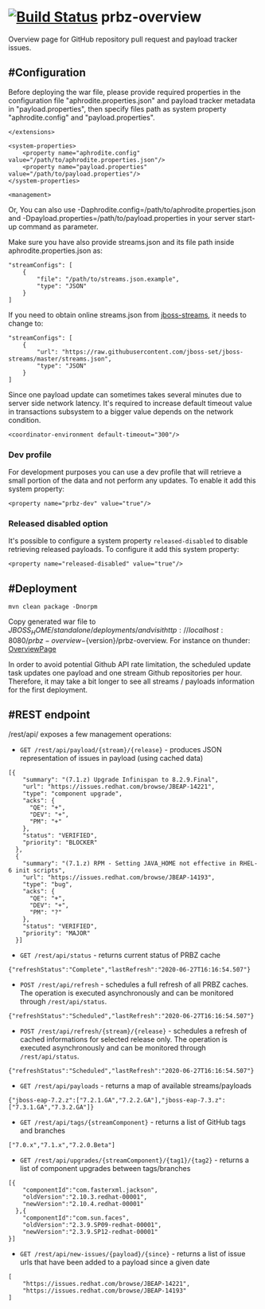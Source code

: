 [![Build Status](https://travis-ci.org/jboss-set/prbz-overview.svg?branch=master)](https://travis-ci.org/jboss-set/prbz-overview)
prbz-overview
=============

Overview page for GitHub repository pull request and payload tracker issues.

#Configuration
------------
Before deploying the war file,  please provide required properties in the configuration file "aphrodite.properties.json" and payload tracker metadata in "payload.properties", then specify files path as system property "aphrodite.config" and "payload.properties".

    </extensions>

    <system-properties>
        <property name="aphrodite.config" value="/path/to/aphrodite.properties.json"/>
        <property name="payload.properties" value="/path/to/payload.properties"/>
    </system-properties>

    <management>

Or, You can also use -Daphrodite.config=/path/to/aphrodite.properties.json and -Dpayload.properties=/path/to/payload.properties in your server start-up command as parameter.

Make sure you have also provide streams.json and its file path inside aphrodite.properties.json as:

	"streamConfigs": [
        {
            "file": "/path/to/streams.json.example",
            "type": "JSON"
        }
    ]

If you need to obtain online streams.json from [jboss-streams](https://github.com/jboss-set/jboss-streams), it needs to change to:

	"streamConfigs": [
        {
            "url": "https://raw.githubusercontent.com/jboss-set/jboss-streams/master/streams.json",
            "type": "JSON"
        }
    ]

Since one payload update can sometimes takes several minutes due to server side network latency. It's required to increase default timeout value in transactions subsystem to a bigger value depends on the network condition.

	<coordinator-environment default-timeout="300"/>

### Dev profile

For development purposes you can use a dev profile that will retrieve a small portion of the data and not perform any updates. To enable it add this system property:

    <property name="prbz-dev" value="true"/>

### Released disabled option

It's possible to configure a system property `released-disabled` to disable retrieving released payloads. To configure it add this system property:

    <property name="released-disabled" value="true"/>

#Deployment
------------

```
mvn clean package -Dnorpm
```

Copy generated war file to $JBOSS_HOME/standalone/deployments/ and visit http://localhost:8080/prbz-overview-${version}/prbz-overview.
For instance on thunder: [OverviewPage](https://thunder.sin2.redhat.com/prbz-overview)

In order to avoid potential Github API rate limitation, the scheduled update task updates one payload and one stream Github repositories per hour. Therefore, it may take a bit longer to see all streams / payloads information for the first deployment.

#REST endpoint
---------------
/rest/api/ exposes a few management operations:

- `GET /rest/api/payload/{stream}/{release}` - produces JSON representation of issues in payload (using cached data)
```
[{
    "summary": "(7.1.z) Upgrade Infinispan to 8.2.9.Final",
    "url": "https://issues.redhat.com/browse/JBEAP-14221",
    "type": "component upgrade",
    "acks": {
      "QE": "+",
      "DEV": "+",
      "PM": "+"
    },
    "status": "VERIFIED",
    "priority": "BLOCKER"
  },
  {
    "summary": "(7.1.z) RPM - Setting JAVA_HOME not effective in RHEL-6 init scripts",
    "url": "https://issues.redhat.com/browse/JBEAP-14193",
    "type": "bug",
    "acks": {
      "QE": "+",
      "DEV": "+",
      "PM": "?"
    },
    "status": "VERIFIED",
    "priority": "MAJOR"
  }]
```
 - `GET /rest/api/status` - returns current status of PRBZ cache
```
{"refreshStatus":"Complete","lastRefresh":"2020-06-27T16:16:54.507"}
```
 - `POST /rest/api/refresh` - schedules a full refresh of all PRBZ caches. The operation is executed asynchronously and can be monitored through `/rest/api/status`.
```
{"refreshStatus":"Scheduled","lastRefresh":"2020-06-27T16:16:54.507"}
```
 - `POST /rest/api/refresh/{stream}/{release}` - schedules a refresh of cached informations for selected release only. The operation is executed asynchronously and can be monitored through `/rest/api/status`.
```
{"refreshStatus":"Scheduled","lastRefresh":"2020-06-27T16:16:54.507"}
```
 - `GET /rest/api/payloads` - returns a map of available streams/payloads
```
{"jboss-eap-7.2.z":["7.2.1.GA","7.2.2.GA"],"jboss-eap-7.3.z":["7.3.1.GA","7.3.2.GA"]}
```
 - `GET /rest/api/tags/{streamComponent}` - returns a list of GitHub tags and branches
```
["7.0.x","7.1.x","7.2.0.Beta"]
```
 - `GET /rest/api/upgrades/{streamComponent}/{tag1}/{tag2}` - returns a list of component upgrades between tags/branches
```
[{
    "componentId":"com.fasterxml.jackson",
    "oldVersion":"2.10.3.redhat-00001",
    "newVersion":"2.10.4.redhat-00001"
  },{
    "componentId":"com.sun.faces",
    "oldVersion":"2.3.9.SP09-redhat-00001",
    "newVersion":"2.3.9.SP12-redhat-00001"
}]
```
- `GET /rest/api/new-issues/{payload}/{since}` - returns a list of issue urls that have been added to a payload since a given date
```
[
    "https://issues.redhat.com/browse/JBEAP-14221",
    "https://issues.redhat.com/browse/JBEAP-14193"
]
```
